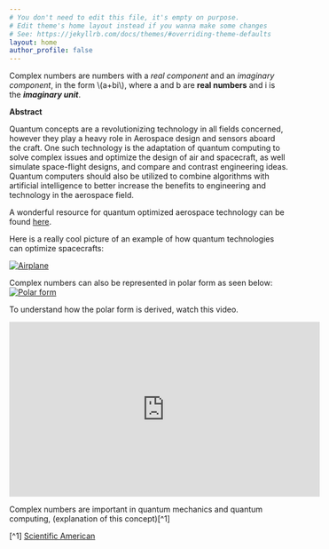 ```yaml
---
# You don't need to edit this file, it's empty on purpose.
# Edit theme's home layout instead if you wanna make some changes
# See: https://jekyllrb.com/docs/themes/#overriding-theme-defaults
layout: home
author_profile: false
---
```


Complex numbers are numbers with a *real component* and an *imaginary component*, in the form \\(a+bi\\), where a and b are **real numbers** and i is the ***imaginary unit***.

**Abstract**

Quantum concepts are a revolutionizing technology in all fields concerned, however they play a heavy role in Aerospace design and sensors aboard the craft. One such technology is the adaptation of quantum computing to solve complex issues and optimize the design of air and spacecraft, as well simulate space-flight designs, and compare and contrast engineering ideas. Quantum computers should also be utilized to combine algorithms with artificial intelligence to better increase the benefits to engineering and technology in the aerospace field.


A wonderful resource for quantum optimized aerospace technology can be found [here](https://en.wikipedia.org/wiki/Complex_number).

Here is a really cool picture of an example of how quantum technologies can optimize spacecrafts:

[![Airplane](https://nextbigfuture.s3.amazonaws.com/uploads/2019/02/quantumneural.jpg)](https://nextbigfuture.s3.amazonaws.com/uploads/2019/02/quantumneural.jpg)

Complex numbers can also be represented in polar form as seen below:
[![Polar form](https://www.songho.ca/math/euler/files/euler17.png)](https://www.songho.ca/math/euler/files/euler17.png)

To understand how the polar form is derived, watch this video.
<iframe width="560" height="315" src="https://www.youtube.com/embed/lFT2hwsCMls?si=JOl8VpLVjfM1kp1n" title="YouTube video player" frameborder="0" allow="accelerometer; autoplay; clipboard-write; encrypted-media; gyroscope; picture-in-picture; web-share" referrerpolicy="strict-origin-when-cross-origin" allowfullscreen></iframe>

Complex numbers are important in quantum mechanics and quantum computing, (explanation of this concept)[^1] 

[^1] [Scientific American](https://www.scientificamerican.com/article/quantum-physics-falls-apart-without-imaginary-numbers/#:~:text=Standard%20quantum%20theory%2C%20with%20its,that%20these%20other%20versions%20lack.)
